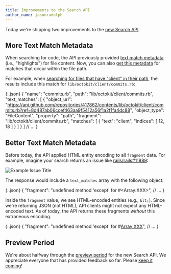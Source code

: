 ```yaml
---
title: Improvements to the Search API
author_name: jasonrudolph
---
```


Today we're shipping two improvements to the [new Search API][original-search-api-announcement].

## More Text Match Metadata

When searching for code, the API previously provided [text match metadata][text-matches] (i.e., "highlights") for file content.
Now, you can also [get this metadata][code-text-matches] for matches that occur within the file path.

For example, when [searching for files that have "client" in their path][example-path-search], the results include this match for `lib/octokit/client/commits.rb`:

{:.json}
    {
      "name": "commits.rb",
      "path": "lib/octokit/client/commits.rb",
      "text_matches": [
        {
          "object_url": "https://api.github.com/repositories/417862/contents/lib/octokit/client/commits.rb?ref=8d487ab06ccef463aa9f5412a56f1a2f1fa4dc88",
          "object_type": "FileContent",
          "property": "path",
          "fragment": "lib/octokit/client/commits.rb",
          "matches": [
            {
              "text": "client",
              "indices": [ 12, 18 ]
            }
          ]
        }
      ]
      // ...
    }

## Better Text Match Metadata

Before today, the API applied HTML entity encoding to all `fragment` data.
For example, imagine your search returns an issue like <a href="https://github.com/rails/rails/issues/11889" data-proofer-ignore>rails/rails#11889</a>:

![Example Issue Title](https://f.cloud.github.com/assets/2988/994632/a84f2888-09af-11e3-9417-4bd92f1f1ed6.png)

The response would include a `text_matches` array with the following object:

{:.json}
    {
      "fragment": "undefined method 'except' for #&lt;Array:XXX&gt;",
      // ...
    }

Inside the `fragment` value, we see HTML-encoded entities (e.g., `&lt;`).
Since we're returning JSON (not HTML), API clients might not expect any HTML-encoded text.
As of today, the API returns these fragments _without_ this extraneous encoding.

{:.json}
    {
      "fragment": "undefined method 'except' for #<Array:XXX>",
      // ...
    }

## Preview Period

We're about halfway through the [preview period][preview-period] for the new Search API.
We appreciate everyone that has provided feedback so far. Please [keep it coming][contact]!

[contact]: https://github.com/contact?form[subject]=New+Search+API
[code-text-matches]: /v3/search/#highlighting-code-search-results
[example-path-search]: https://github.com/search?q=%40octokit%2Foctokit.rb+in%3Apath+client&type=Code
[original-search-api-announcement]: /changes/2013-07-19-preview-the-new-search-api/
[preview-period]: /changes/2013-07-19-preview-the-new-search-api/#preview-period
[text-matches]: /v3/search/#text-match-metadata
